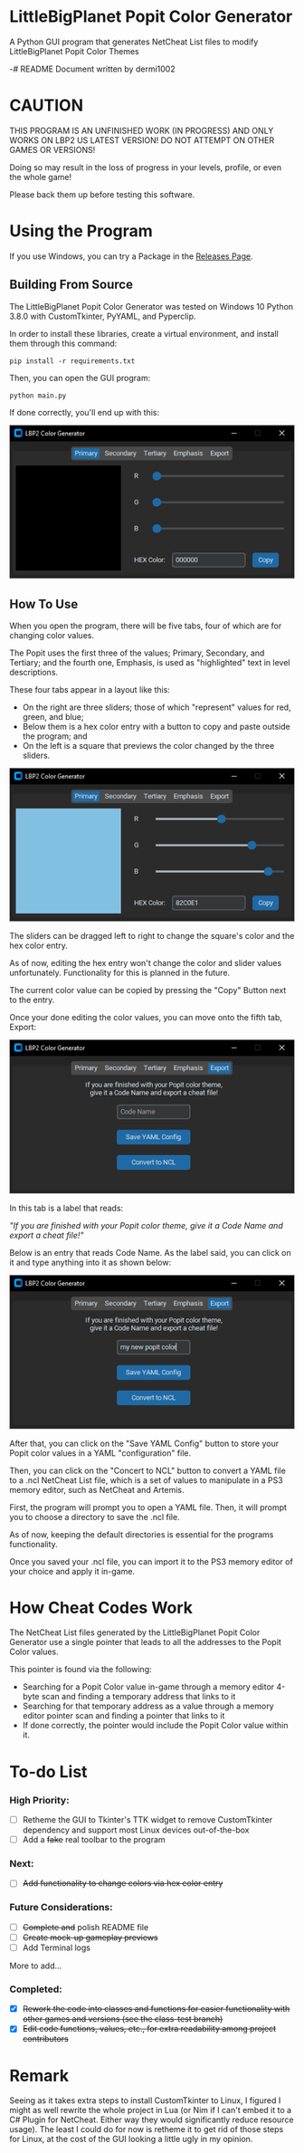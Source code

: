 # LittleBigPlanet Popit Color Generator
A Python GUI program that generates NetCheat List files to modify LittleBigPlanet Popit Color Themes

-# README Document written by dermi1002

# CAUTION
THIS PROGRAM IS AN UNFINISHED WORK (IN PROGRESS) AND ONLY WORKS ON LBP2 US LATEST VERSION! DO NOT ATTEMPT ON OTHER GAMES OR VERSIONS!

Doing so may result in the loss of progress in your levels, profile, or even the whole game!

Please back them up before testing this software.

# Using the Program
If you use Windows, you can try a Package in the [Releases Page](https://github.com/dermi1002/lbp_popit-color-generator/releases).

## Building From Source
The LittleBigPlanet Popit Color Generator was tested on Windows 10 Python 3.8.0 with CustomTkinter, PyYAML, and Pyperclip. 

In order to install these libraries, create a virtual environment, and install them through this command:
```
pip install -r requirements.txt
```
Then, you can open the GUI program:
```
python main.py
```
If done correctly, you'll end up with this:

![First look of the LBP Popit Color Generator GUI](./.readme_pictures/main_firstlook.png)

## How To Use 
When you open the program, there will be five tabs, four of which are for changing color values. 

The Popit uses the first three of the values; Primary, Secondary, and Tertiary; and the fourth one, Emphasis, is used as "highlighted" text in level descriptions.

These four tabs appear in a layout like this:
- On the right are three sliders; those of which "represent" values for red, green, and blue;
- Below them is a hex color entry with a button to copy and paste outside the program; and
- On the left is a square that previews the color changed by the three sliders.

![Editing the Primary Color in the LBP Popit Color Generator GUI](./.readme_pictures/main_changecolor.png)

The sliders can be dragged left to right to change the square's color and the hex color entry. 

As of now, editing the hex entry won't change the color and slider values unfortunately. Functionality for this is planned in the future.

The current color value can be copied by pressing the "Copy" Button next to the entry.

Once your done editing the color values, you can move onto the fifth tab, Export:

![Export Tab in the LBP Popit Color Generator GUI](./.readme_pictures/main_export.png)

In this tab is a label that reads:

*"If you are finished with your Popit color theme, give it a Code Name and export a cheat file!"*

Below is an entry that reads Code Name. As the label said, you can click on it and type anything into it as shown below:

![Entering a Code Name in the Export Tab of the LittleBigPlanet Color Generator GUI](./.readme_pictures/main_exportcodename.png)

After that, you can click on the "Save YAML Config" button to store your Popit color values in a YAML "configuration" file.

Then, you can click on the "Concert to NCL" button to convert a YAML file to a .ncl NetCheat List file, which is a set of values to manipulate in a PS3 memory editor, such as NetCheat and Artemis.

First, the program will prompt you to open a YAML file. Then, it will prompt you to choose a directory to save the .ncl file. 

As of now, keeping the default directories is essential for the programs functionality.

Once you saved your .ncl file, you can import it to the PS3 memory editor of your choice and apply it in-game.

# How Cheat Codes Work

The NetCheat List files generated by the LittleBigPlanet Popit Color Generator use a single pointer that leads to all the addresses to the Popit Color values. 

This pointer is found via the following:
- Searching for a Popit Color value in-game through a memory editor 4-byte scan and finding a temporary address that links to it
- Searching for that temporary address as a value through a memory editor pointer scan and finding a pointer that links to it
- If done correctly, the pointer would include the Popit Color value within it.

# To-do List
### High Priority:
- [ ] Retheme the GUI to Tkinter's TTK widget to remove CustomTkinter dependency and support most Linux devices out-of-the-box
- [ ] Add a ~~fake~~ real toolbar to the program

### Next:
- [ ] ~~Add functionality to change colors via hex color entry~~

### Future Considerations:
- [ ] ~~Complete and~~ polish README file
- [ ] ~~Create mock-up gameplay previews~~
- [ ] Add Terminal logs

More to add...

### Completed:
- [x] ~~Rework the code into classes and functions for easier functionality with other games and versions (see the class-test branch)~~
- [x] ~~Edit code functions, values, etc., for extra readability among project contributors~~

# Remark
Seeing as it takes extra steps to install CustomTkinter to Linux, I figured I might as well rewrite the whole project in Lua (or Nim if I can't embed it to a C# Plugin for NetCheat. Either way they would significantly reduce resource usage). The least I could do for now is retheme it to get rid of those steps for Linux, at the cost of the GUI looking a little ugly in my opinion.